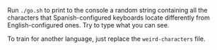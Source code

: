 Run `./go.sh` to print to the console a random string containing all the characters that Spanish-configured keyboards locate differently from English-configured ones. Try to type what you can see.

To train for another language, just replace the `weird-characters` file.